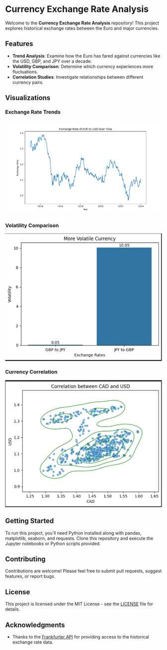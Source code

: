 # Currency Exchange Rate Analysis

Welcome to the **Currency Exchange Rate Analysis** repository! This project explores historical exchange rates between the Euro and major currencies.

## Features

- **Trend Analysis**: Examine how the Euro has fared against currencies like the USD, GBP, and JPY over a decade.
- **Volatility Comparison**: Determine which currency experiences more fluctuations.
- **Correlation Studies**: Investigate relationships between different currency pairs.

## Visualizations

### Exchange Rate Trends
![Exchange Rate Trends](https://github.com/Safowaa/Currency_Exchange_Rate_Analysis/blob/015f17cc88eefd04f7c76167adb77d3842a5e270/Project_Pictures/EUR_USD.png "EUR to USD Trend")

### Volatility Comparison
![Volatility Comparison](https://github.com/Safowaa/Currency_Exchange_Rate_Analysis/blob/92322bccf64f23f73b20482ddc0f68e62df105fa/Project_Pictures/Volatility.png "GBP vs JPY Volatility")

### Currency Correlation
![Currency Correlation](https://github.com/Safowaa/Currency_Exchange_Rate_Analysis/blob/92322bccf64f23f73b20482ddc0f68e62df105fa/Project_Pictures/Correlation.png "CAD and USD Correlation")

## Getting Started

To run this project, you'll need Python installed along with pandas, matplotlib, seaborn, and requests. Clone this repository and execute the Jupyter notebooks or Python scripts provided.

## Contributing

Contributions are welcome! Please feel free to submit pull requests, suggest features, or report bugs.

## License

This project is licensed under the MIT License - see the [LICENSE](LICENSE) file for details.

## Acknowledgments

- Thanks to the [Frankfurter API](https://www.frankfurter.app/) for providing access to the historical exchange rate data.

